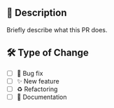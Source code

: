 ## 📌 Description  
Briefly describe what this PR does.  

## 🛠️ Type of Change  
- [ ] 🐛 Bug fix  
- [ ] ✨ New feature  
- [ ] ♻️ Refactoring  
- [ ] 📄 Documentation  
